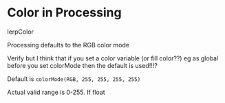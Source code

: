 Color in Processing
===================



lerpColor



Processing defaults to the RGB color mode


Verify but I think that if you set a color variable  (or fill color??) eg as global before you set colorMode then the default is used!!!?




Default is `colorMode(RGB, 255, 255, 255, 255)`

Actual valid range is 0-255.
If float 
